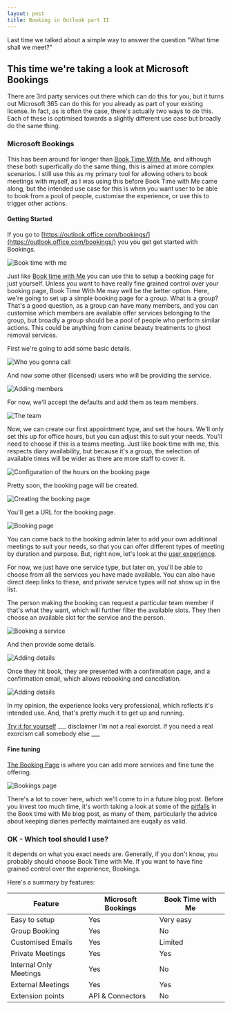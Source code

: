 ```yaml
---
layout: post
title: Booking in Outlook part II
---
```


Last time we talked about a simple way to answer the question "What time shall we meet?"

## This time we're taking a look at Microsoft Bookings ##

There are 3rd party services out there which can do this for you, but it turns out Microsoft 365 can do this for you already as part of your existing license. In fact, as is often the case, there's actually two ways to do this. Each of these is optimised towards a slightly different use case but broadly do the same thing.

### Microsoft Bookings ###

This has been around for longer than [Book Time With Me](/bookingtime), and although these both superfically do the same thing, this is aimed at more complex scenarios. 
I still use this as my primary tool for allowing others  to book meetings with myself, as I was using this before Book Time with Me came along,  but the intended use case for this is when you want user to be able to book from a pool of people, customise the experience, or use this to trigger other actions. 

#### Getting Started ####

If you go to [https://outlook.office.com/bookings/](https://outlook.office.com/bookings/) you you get get started with Bookings. 

![Book time with me](../images/2023-10-25/Screenshot_211639.png)

Just like [Book time with Me](../bookingtime/) you can use this to setup a booking page for just yourself. Unless you want to have really fine grained control over your booking page, Book Time With Me may well be the better option. Here, we're going to set up a simple booking page for a group. What is a group? That's a good question, as a group can have many members, and you can customise which members are available offer services belonging to the group, but broadly a group should be a pool of people who perform similar actions. This could be anything from canine beauty treatments to ghost removal services.

First we're going to add some basic details.  

![Who you gonna call](../images/2023-10-25/Screenshot_211943.png)

And now some other (licensed) users who will be providing the service.

![Adding members](../images/2023-10-25/Screenshot_212125.png)

For now, we'll accept the defaults and add them as team members.

![The team](../images/2023-10-25/Screenshot_212256.png)

Now, we can create our first appointment type, and set the hours. We'll only set this up for office hours, but you can adjust this to suit your needs. You'll need to choose if this is a teams meeting. Just like book time with me, this respects diary availability, but because it's a group, the selection of available times will be wider as there are more staff to cover it.

![Configuration of the hours on the booking page](../images/2023-10-25/Screenshot_212449.png)

Pretty soon, the booking page will be created. 

![Creating the booking page](../images/2023-10-25/Screenshot_212549.png)

You'll get a URL for the booking page. 

![Booking page](../images/2023-10-25/Screenshot_212618.png)


You can come back to the booking admin later to add your own additional meetings to suit your needs, so that you can offer different types of meeting by duration and purpose. But, right now, let's look at the [user experience](https://outlook.office365.com/owa/calendar/GhostBusters@dylanhayes.onmicrosoft.com/bookings/).

For now, we just have one service type, but later on, you'll be able to choose from all the services you have made available. You can also have direct deep links to these, and private service types will not show up in the list. 

The person making the booking can request a particular team member if that's what they want, which will further filter the available slots. They then choose an available slot for the service and the person. 

![Booking a service](../images/2023-10-25/Screenshot_215844.png)

And then provide some details.

![Adding details](../images/2023-10-25/Screenshot_220027.png)

Once they hit book, they are presented with a confirmation page, and a confirmation email, which allows rebooking and cancellation.

![Adding details](../images/2023-10-25/Screenshot_220502.png)

In my opinion, the experience looks very professional, which reflects it's intended use. And, that's pretty much it to get up and running.

[Try it for yourself](https://outlook.office365.com/owa/calendar/GhostBusters@dylanhayes.onmicrosoft.com/bookings/) ___ disclaimer I'm not a real exorcist. If you need a real exorcism call somebody else ___


#### Fine tuning ####

[The Booking Page](https://outlook.office.com/bookings/homepage) is where you can add more services and fine tune the offering. 

![Bookings page](../images/2023-10-25/Screenshot_221045.png)

There's a lot to cover here, which we'll come to in a future blog post. Before you invest too much time, it's worth taking a look at some of the [pitfalls](../bookingtime/#pitfalls) in the Book time with Me blog post, as many of them, particularly the advice about keeping diaries perfectly maintained are euqally as valid.


### OK - Which tool should I use? ###

It depends on what you exact needs are. Generally, if you don't know, you probably should choose Book Time with Me. If you want to have fine grained control 
over the experience, Bookings.

Here's a summary by features:

| Feature                |  Microsoft Bookings  |  Book Time with Me   | 
|------------------------|----------------------|----------------------| 
| Easy to setup          | Yes                  | Very easy            | 
| Group Booking          | Yes                  | No                   | 
| Customised Emails      | Yes                  | Limited              | 
| Private Meetings       | Yes                  | Yes                  | 
| Internal Only Meetings | Yes                  | No                   | 
| External Meetings      | Yes                  | Yes                  | 
| Extension points       | API & Connectors     | No                   | 

